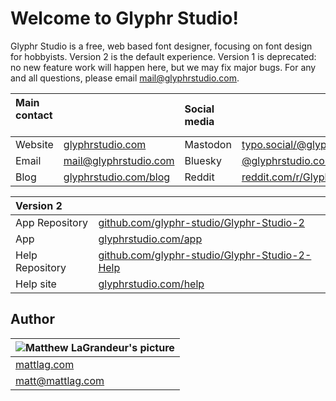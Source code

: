 # Welcome to Glyphr Studio!
Glyphr Studio is a free, web based font designer, focusing on font design for hobbyists. 
Version 2 is the default experience. Version 1 is deprecated: no new feature work will happen here, but we may fix major bugs.
For any and all questions, please email [mail@glyphrstudio.com](mailto:mail@glyphrstudio.com).

| Main contact &nbsp; &nbsp; | &nbsp; | Social media &nbsp; | &nbsp; |
| :-- | :-- | :-- | :-- |
| Website | [glyphrstudio.com](https://www.glyphrstudio.com) | Mastodon | <a rel="me" href="https://typo.social/@glyphrstudio">typo.social/@glyphrstudio</a> |
| Email | [mail@glyphrstudio.com](mailto:mail@glyphrstudio.com) | Bluesky | [@glyphrstudio.com](https://bsky.app/profile/glyphrstudio.com) |
| Blog | [glyphrstudio.com/blog](https://www.glyphrstudio.com/blog/) | Reddit | [reddit.com/r/GlyphrStudio](https://www.reddit.com/r/GlyphrStudio/) |

| Version 2 | &nbsp; |
| :-- | :-- |
| App Repository | [github.com/glyphr-studio/Glyphr-Studio-2](https://github.com/glyphr-studio/Glyphr-Studio-2) |
| App | [glyphrstudio.com/app](https://www.glyphrstudio.com/app) |
| Help Repository | [github.com/glyphr-studio/Glyphr-Studio-2-Help](https://github.com/glyphr-studio/Glyphr-Studio-2-Help) |
| Help site &nbsp; | [glyphrstudio.com/help](https://www.glyphrstudio.com/help/) |

## Author
| ![Matthew LaGrandeur's picture](https://1.gravatar.com/avatar/f6f7b963adc54db7e713d7bd5f4903ec?s=70) |
|---|
| [mattlag.com](https://mattlag.com/) |
| [matt@mattlag.com](mailto:matt@mattlag.com) |
